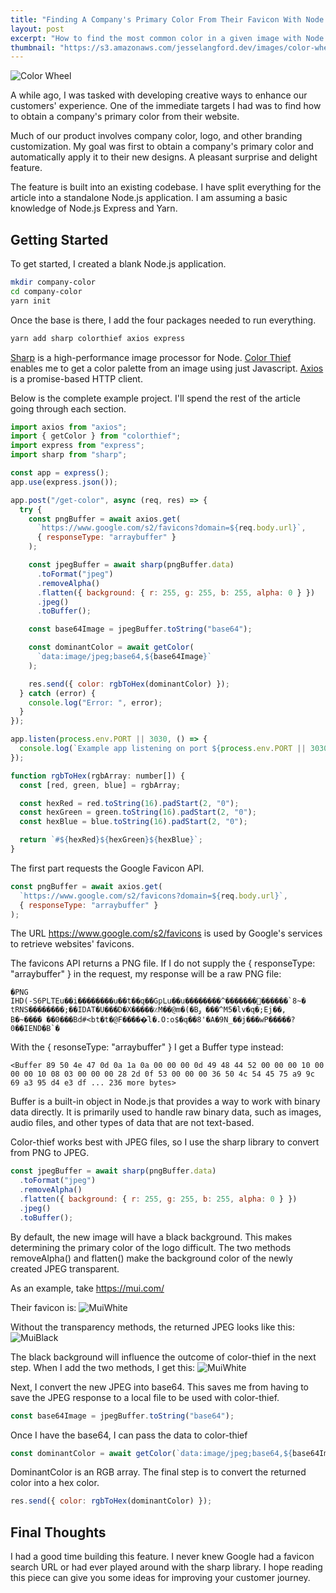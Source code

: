 ```yaml
---
title: "Finding A Company's Primary Color From Their Favicon With Node.js"
layout: post
excerpt: "How to find the most common color in a given image with Node.js."
thumbnail: "https://s3.amazonaws.com/jesselangford.dev/images/color-wheel.jpg"
---
```


![Color Wheel](https://s3.amazonaws.com/jesselangford.dev/images/color-wheel.jpg)

A while ago, I was tasked with developing creative ways to enhance our customers' experience. One of the immediate targets I had was to find how to obtain a company's primary color from their website.

Much of our product involves company color, logo, and other branding customization. My goal was first to obtain a company's primary color and automatically apply it to their new designs. A pleasant surprise and delight feature.

The feature is built into an existing codebase. I have split everything for the article into a standalone Node.js application. I am assuming a basic knowledge of Node.js Express and Yarn.

## Getting Started

To get started, I created a blank Node.js application.

```bash
mkdir company-color
cd company-color
yarn init
```

Once the base is there, I add the four packages needed to run everything.

```bash
yarn add sharp colorthief axios express
```

[Sharp]("https://www.npmjs.com/package/sharp") is a high-performance image processor for Node. [Color Thief]("https://www.npmjs.com/package/colorthief") enables me to get a color palette from an image using just Javascript. [Axios]("https://www.npmjs.com/package/axios") is a promise-based HTTP client.

Below is the complete example project. I'll spend the rest of the article going through each section.

```javascript
import axios from "axios";
import { getColor } from "colorthief";
import express from "express";
import sharp from "sharp";

const app = express();
app.use(express.json());

app.post("/get-color", async (req, res) => {
  try {
    const pngBuffer = await axios.get(
      `https://www.google.com/s2/favicons?domain=${req.body.url}`,
      { responseType: "arraybuffer" }
    );

    const jpegBuffer = await sharp(pngBuffer.data)
      .toFormat("jpeg")
      .removeAlpha()
      .flatten({ background: { r: 255, g: 255, b: 255, alpha: 0 } })
      .jpeg()
      .toBuffer();

    const base64Image = jpegBuffer.toString("base64");

    const dominantColor = await getColor(
      `data:image/jpeg;base64,${base64Image}`
    );

    res.send({ color: rgbToHex(dominantColor) });
  } catch (error) {
    console.log("Error: ", error);
  }
});

app.listen(process.env.PORT || 3030, () => {
  console.log(`Example app listening on port ${process.env.PORT || 3030}`);
});

function rgbToHex(rgbArray: number[]) {
  const [red, green, blue] = rgbArray;

  const hexRed = red.toString(16).padStart(2, "0");
  const hexGreen = green.toString(16).padStart(2, "0");
  const hexBlue = blue.toString(16).padStart(2, "0");

  return `#${hexRed}${hexGreen}${hexBlue}`;
}
```

The first part requests the Google Favicon API.

```javascript
const pngBuffer = await axios.get(
  `https://www.google.com/s2/favicons?domain=${req.body.url}`,
  { responseType: "arraybuffer" }
);
```

The URL https://www.google.com/s2/favicons is used by Google's services to retrieve websites' favicons.

The favicons API returns a PNG file. If I do not supply the { responseType: "arraybuffer" } in the request, my response will be a raw PNG file:

```text
�PNG
IHD(-S6PLTEu��i��������u��t��q��GpLu��u��������^�������񋶫������`8~�
tRNS��������;��IDAT�U���D�X�����٪M��@m�(�Bۅ ���^M5�lv�q�;Ej��,
B�~���� ��0���Bd#<bt�t�@F�����ͮl�.O:o$�q��8'�A�9N_��j���wP�����?0��IEND�B`�
```

With the { resonseType: "arraybuffer" } I get a Buffer type instead:

```text
<Buffer 89 50 4e 47 0d 0a 1a 0a 00 00 00 0d 49 48 44 52 00 00 00 10 00 00 00 10 08 03 00 00 00 28 2d 0f 53 00 00 00 36 50 4c 54 45 75 a9 9c 69 a3 95 d4 e3 df ... 236 more bytes>
```

Buffer is a built-in object in Node.js that provides a way to work with binary data directly. It is primarily used to handle raw binary data, such as images, audio files, and other types of data that are not text-based.

Color-thief works best with JPEG files, so I use the sharp library to convert from PNG to JPEG.

```javascript
const jpegBuffer = await sharp(pngBuffer.data)
  .toFormat("jpeg")
  .removeAlpha()
  .flatten({ background: { r: 255, g: 255, b: 255, alpha: 0 } })
  .jpeg()
  .toBuffer();
```

By default, the new image will have a black background. This makes determining the primary color of the logo difficult. The two methods removeAlpha() and flatten() make the background color of the newly created JPEG transparent.

As an example, take https://mui.com/

Their favicon is: ![MuiWhite](https://s3.amazonaws.com/jesselangford.dev/images/mui-white.png)

Without the transparency methods, the returned JPEG looks like this: ![MuiBlack](https://s3.amazonaws.com/jesselangford.dev/images/mui-back.jpeg)

The black background will influence the outcome of color-thief in the next step. When I add the two methods, I get this: ![MuiWhite](https://s3.amazonaws.com/jesselangford.dev/images/mui-white.png)

Next, I convert the new JPEG into base64. This saves me from having to save the JPEG response to a local file to be used with color-thief.

```javascript
const base64Image = jpegBuffer.toString("base64");
```

Once I have the base64, I can pass the data to color-thief

```javascript
const dominantColor = await getColor(`data:image/jpeg;base64,${base64Image}`);
```

DominantColor is an RGB array. The final step is to convert the returned color into a hex color.

```javascript
res.send({ color: rgbToHex(dominantColor) });
```

## Final Thoughts

I had a good time building this feature. I never knew Google had a favicon search URL or had ever played around with the sharp library. I hope reading this piece can give you some ideas for improving your customer journey.
